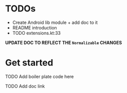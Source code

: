 # TODOs
- Create Android lib module + add doc to it
- README introduction
- TODO extensions.kt:33

**UPDATE DOC TO REFLECT THE `Normalizable` CHANGES**

# Get started
TODO Add boiler plate code here


TODO Add doc link
